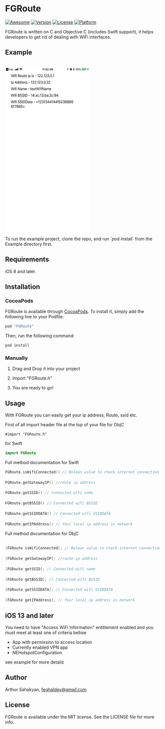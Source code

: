 # FGRoute
[![Awesome](https://cdn.rawgit.com/sindresorhus/awesome/d7305f38d29fed78fa85652e3a63e154dd8e8829/media/badge.svg)](https://github.com/sindresorhus/awesome)
[![Version](https://img.shields.io/cocoapods/v/FGRoute.svg?style=flat)](http://cocoapods.org/pods/FGRoute)
[![License](https://img.shields.io/cocoapods/l/FGRoute.svg?style=flat)](http://cocoapods.org/pods/FGRoute)
[![Platform](https://img.shields.io/cocoapods/p/FGRoute.svg?style=flat)](http://cocoapods.org/pods/FGRoute)

FGRoute is written on C and Objective C (includes Swift support), it helps developers to get rid of dealing with WiFi interfaces.

## Example
<br>
<a href="url"><img src="https://github.com/Feghal/FGRoute/blob/master/Screenshots/1.PNG" align="top" height="550" width="275" ></a>
<br>
To run the example project, clone the repo, and run `pod install` from the Example directory first.

## Requirements

iOS 8 and later.

## Installation

### CocoaPods

FGRoute is available through [CocoaPods](http://cocoapods.org). To install
it, simply add the following line to your Podfile:

```ruby
pod "FGRoute"
```

Then, run the following command:
```ruby
pod install
```
### Manually

1. Drag and Drop it into your project

2. Import "FGRoute.h"

3. You are ready to go!

## Usage

With FGRoute you can easily get your ip address, Route, ssid etc.

First of all import header file at the top of your file
for ObjC
```ObjC
#import "FGRoute.h"
```
for Swift
```Swift
import FGRoute
```

Full method documentation for Swift

```swift
FGRoute.isWifiConnected() // Bolean value to check internet connection

FGRoute.getGatewayIP() //route ip address

FGRoute.getSSID() // Connected wifi name

FGRoute.getBSSID() // Connected wifi BSSID

FGRoute.getSSIDDATA() // Connected wifi SSIDDATA

FGRoute.getIPAddress() // Your local ip address in network
```

Full method documentation for ObjC

```objective-c

[FGRoute isWifiConnected]; // Bolean value to check internet connection

[FGRoute getGatewayIP]; //route ip address

[FGRoute getSSID]; // Connected wifi name

[FGRoute getBSSID]; // Connected wifi BSSID

[FGRoute getSSIDDATA]; // Connected wifi SSIDDATA

[FGRoute getIPAddress]; // Your local ip address in network
```

## iOS 13 and later
You need to have "Access WiFi Information" entitlement enabled and you must meet at least one of criteria bellow 

* App with permission to access location
* Currently enabled VPN app
* NEHotspotConfiguration

see example for more details

## Author

Arthur Sahakyan, feghaldev@gmail.com

## License

FGRoute is available under the MIT license. See the LICENSE file for more info.
